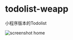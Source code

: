 # todolist-weapp
小程序版本的Todolist

![screenshot home](https://ifwechat.com/assets/images/miniprogramme.jpg)

